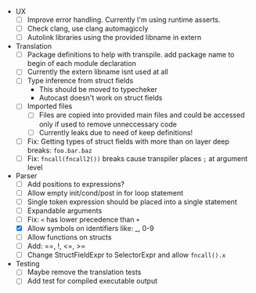 - UX
    - [ ] Improve error handling. Currently I'm using runtime asserts.
    - [ ] Check clang, use clang automagiccly
    - [ ] Autolink libraries using the provided libname in extern
- Translation
    - [ ] Package definitions to help with transpile. add package name to begin of each module declaration
    - [ ] Currently the extern libname isnt used at all
    - [ ] Type inference from struct fields
        - This should be moved to typecheker
        - Autocast doesn't work on struct fields
    - [ ] Imported files
        - [ ] Files are copied into provided main files and could be accessed only if used to remove unneccessary code
        - [ ] Currently leaks due to need of keep definitions!
    - [ ] Fix: Getting types of struct fields with more than on layer deep breaks: `foo.bar.baz`
    - [ ] Fix: `fncall(fncall2())` breaks cause transpiler places `;` at argument level
- Parser
    - [ ] Add positions to expressions?
    - [ ] Allow empty init/cond/post in for loop statement
    - [ ] Single token expression should be placed into a single statement
    - [ ] Expandable arguments
    - [ ] Fix: `<` has lower precedence than `+`
    - [x] Allow symbols on identifiers like: _, 0-9
    - [ ] Allow functions on structs
    - [ ] Add: ==, !, <=, >=
    - [ ] Change StructFieldExpr to SelectorExpr and allow `fncall().x`
- Testing
    - [ ] Maybe remove the translation tests
    - [ ] Add test for compiled executable output
